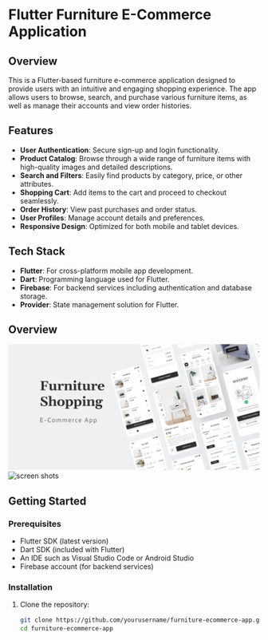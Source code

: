 # Flutter Furniture E-Commerce Application

## Overview
This is a Flutter-based furniture e-commerce application designed to provide users with an intuitive and engaging shopping experience. The app allows users to browse, search, and purchase various furniture items, as well as manage their accounts and view order histories.

## Features
- **User Authentication**: Secure sign-up and login functionality.
- **Product Catalog**: Browse through a wide range of furniture items with high-quality images and detailed descriptions.
- **Search and Filters**: Easily find products by category, price, or other attributes.
- **Shopping Cart**: Add items to the cart and proceed to checkout seamlessly.
- **Order History**: View past purchases and order status.
- **User Profiles**: Manage account details and preferences.
- **Responsive Design**: Optimized for both mobile and tablet devices.

## Tech Stack
- **Flutter**: For cross-platform mobile app development.
- **Dart**: Programming language used for Flutter.
- **Firebase**: For backend services including authentication and database storage.
- **Provider**: State management solution for Flutter.

## Overview

![cover](assets/preview/cover.png)
![screen shots](assets/preview/screen-1.png)

## Getting Started

### Prerequisites
- Flutter SDK (latest version)
- Dart SDK (included with Flutter)
- An IDE such as Visual Studio Code or Android Studio
- Firebase account (for backend services)

### Installation
1. Clone the repository:
   ```bash
   git clone https://github.com/yourusername/furniture-ecommerce-app.git
   cd furniture-ecommerce-app